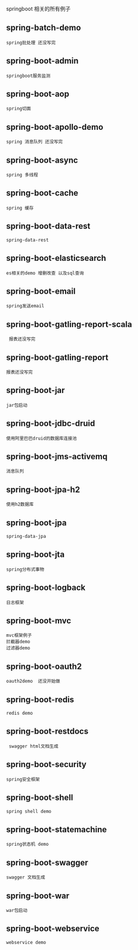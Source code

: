 springboot 相关的所有例子
## spring-batch-demo

    spring批处理 还没写完
    
## spring-boot-admin

    springboot服务监测
    
## spring-boot-aop

    spring切面
## spring-boot-apollo-demo

    spring 消息队列 还没写完
    
## spring-boot-async	  

    spring 多线程
    
## spring-boot-cache	

    spring 缓存
    
## spring-boot-data-rest	 
   
    spring-data-rest

## spring-boot-elasticsearch	

    es相关的demo 增删改查 以及sql查询
   
## spring-boot-email	

    spring发送email

## spring-boot-gatling-report-scala	
    
     报表还没写完
     
## spring-boot-gatling-report	
    
    报表还没写完

## spring-boot-jar	

    jar包启动

## spring-boot-jdbc-druid	
    
    使用阿里巴巴druid的数据库连接池

## spring-boot-jms-activemq	

    消息队列

## spring-boot-jpa-h2	

    使用h2数据库

## spring-boot-jpa	
 
    spring-data-jpa
    
## spring-boot-jta
	
	spring分布式事物

## spring-boot-logback	

    日志框架

## spring-boot-mvc	
    
    mvc框架例子
    拦截器demo
    过滤器demo

## spring-boot-oauth2	

    oauth2demo  还没开始做

## spring-boot-redis	

    redis demo

## spring-boot-restdocs	

     swagger html文档生成

## spring-boot-security

    spring安全框架

## spring-boot-shell	

    spring shell demo

## spring-boot-statemachine	

    spring状态机 demo

## spring-boot-swagger	
    
    swagger 文档生成  
    
## spring-boot-war	

    war包启动

## spring-boot-webservice

    webservice demo
